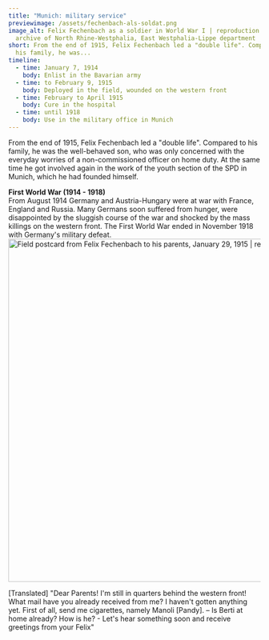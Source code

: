 ```yaml
---
title: "Munich: military service"
previewimage: /assets/fechenbach-als-soldat.png
image_alt: Felix Fechenbach as a soldier in World War I | reproduction | State
  archive of North Rhine-Westphalia, East Westphalia-Lippe department
short: From the end of 1915, Felix Fechenbach led a "double life". Compared to
  his family, he was...
timeline:
  - time: January 7, 1914
    body: Enlist in the Bavarian army
  - time: to February 9, 1915
    body: Deployed in the field, wounded on the western front
  - time: February to April 1915
    body: Cure in the hospital
  - time: until 1918
    body: Use in the military office in Munich
---
```

From the end of 1915, Felix Fechenbach led a "double life". Compared to his family, he was the well-behaved son, who was only concerned with the everyday worries of a non-commissioned officer on home duty. At the same time he got involved again in the work of the youth section of the SPD in Munich, which he had founded himself.

<InformationBox>
<strong>First World War (1914 - 1918)</strong>
<br/>
From August 1914 Germany and Austria-Hungary were at war with France, England and Russia. Many Germans soon suffered from hunger, were disappointed by the sluggish course of the war and shocked by the mass killings on the western front. The First World War ended in November 1918 with Germany's military defeat.
</InformationBox>

<Image src="/assets/feldpostkarte.png" alt="Field postcard from Felix Fechenbach to his parents, January 29, 1915 | reproduction | Munich City Archives" width="1051" height="686" />

[Translated] "Dear Parents! I'm still in quarters behind the western front! What mail have you already received from me? I haven't gotten anything yet. First of all, send me cigarettes, namely Manoli [Pandy]. – Is Berti at home already? How is he? - Let's hear something soon and receive greetings from your Felix"
